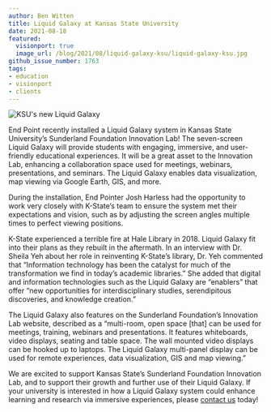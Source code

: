 ```yaml
---
author: Ben Witten
title: Liquid Galaxy at Kansas State University
date: 2021-08-18
featured:
  visionport: true
  image_url: /blog/2021/08/liquid-galaxy-ksu/liquid-galaxy-ksu.jpg
github_issue_number: 1763
tags:
- education
- visionport
- clients
---
```


![KSU's new Liquid Galaxy](/blog/2021/08/liquid-galaxy-ksu/liquid-galaxy-ksu.jpg)

End Point recently installed a Liquid Galaxy system in Kansas State University’s Sunderland Foundation Innovation Lab! The seven-screen Liquid Galaxy will provide students with engaging, immersive, and user-friendly educational experiences. It will be a great asset to the Innovation Lab, enhancing a collaboration space used for meetings, webinars, presentations, and seminars. The Liquid Galaxy enables data visualization, map viewing via Google Earth, GIS, and more. 

During the installation, End Pointer Josh Harless had the opportunity to work very closely with K-State’s team to ensure the system met their expectations and vision, such as by adjusting the screen angles multiple times to perfect viewing positions. 

K-State experienced a terrible fire at Hale Library in 2018. Liquid Galaxy fit into their plans as they rebuilt in the aftermath. In an interview with Dr. Sheila Yeh about her role in reinventing K-State’s library, Dr. Yeh commented that “Information technology has been the catalyst for much of the transformation we find in today’s academic libraries.” She added that digital and information technologies such as the Liquid Galaxy are “enablers” that offer “new opportunities for interdisciplinary studies, serendipitous discoveries, and knowledge creation.”

The Liquid Galaxy also features on the Sunderland Foundation’s Innovation Lab website, described as a “multi-room, open space [that] can be used for meetings, training, webinars and presentations. It features whiteboards, video displays, seating and table space. The wall mounted video displays can be hooked up to laptops. The Liquid Galaxy multi-panel display can be used for remote experiences, data visualization, GIS and map viewing.”

We are excited to support Kansas State’s Sunderland Foundation Innovation Lab, and to support their growth and further use of their Liquid Galaxy. If your university is interested in how a Liquid Galaxy system could enhance learning and research via immersive experiences, please [contact us](/contact/) today!
